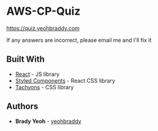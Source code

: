 # AWS-CP-Quiz

https://quiz.yeohbraddy.com

If any answers are incorrect, please email me and I'll fix it

## Built With

* [React](https://reactjs.org/) - JS library
* [Styled Components](https://styled-components.com/) - React CSS library
* [Tachyons](http://tachyons.io/docs/) - CSS library

## Authors

* **Brady Yeoh** - [yeohbraddy](https://github.com/yeohbraddy)
